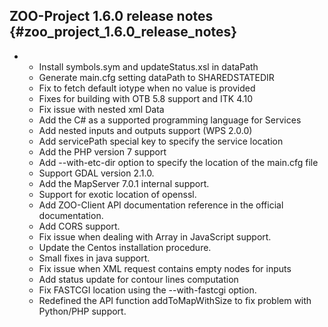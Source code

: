 ## ZOO-Project 1.6.0 release notes {#zoo_project_1.6.0_release_notes}

-   -   Install symbols.sym and updateStatus.xsl in dataPath
    -   Generate main.cfg setting dataPath to SHAREDSTATEDIR
    -   Fix to fetch default iotype when no value is provided
    -   Fixes for building with OTB 5.8 support and ITK 4.10
    -   Fix issue with nested xml Data
    -   Add the C\# as a supported programming language for Services
    -   Add nested inputs and outputs support (WPS 2.0.0)
    -   Add servicePath special key to specify the service location
    -   Add the PHP version 7 support
    -   Add \--with-etc-dir option to specify the location of the
        main.cfg file
    -   Support GDAL version 2.1.0.
    -   Add the MapServer 7.0.1 internal support.
    -   Support for exotic location of openssl.
    -   Add ZOO-Client API documentation reference in the official
        documentation.
    -   Add CORS support.
    -   Fix issue when dealing with Array in JavaScript support.
    -   Update the Centos installation procedure.
    -   Small fixes in java support.
    -   Fix issue when XML request contains empty nodes for inputs
    -   Add status update for contour lines computation
    -   Fix FASTCGI location using the \--with-fastcgi option.
    -   Redefined the API function addToMapWithSize to fix problem with
        Python/PHP support.
